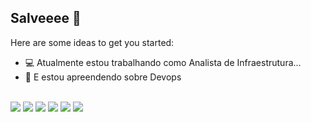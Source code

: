 ## Salveeee 👋

Here are some ideas to get you started:

- 💻 Atualmente estou trabalhando como Analista de Infraestrutura...
- 📖 E estou apreendendo sobre Devops

<div style="display: inline_block"><br>
<img src="https://img.shields.io/badge/Linux-FCC624?style=for-the-badge&logo=linux&logoColor=black"/>
<img src="https://img.shields.io/badge/Amazon_AWS-FF9900?style=for-the-badge&logo=amazonaws&logoColor=white"/>
<img src="https://img.shields.io/badge/Ansible-000000?style=for-the-badge&logo=ansible&logoColor=white"/>
<img src="https://img.shields.io/badge/Kubernetes-3069DE?style=for-the-badge&logo=kubernetes&logoColor=white"/>
<img src="https://img.shields.io/badge/Terraform-7B42BC?style=for-the-badge&logo=terraform&logoColor=white"/>
<img src="https://img.shields.io/badge/Docker-2CA5E0?style=for-the-badge&logo=docker&logoColor=white"/>
</div></br>
